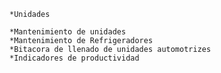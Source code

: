 
	*Unidades

	*Mantenimiento de unidades
	*Mantenimiento de Refrigeradores
	*Bitacora de llenado de unidades automotrizes
	*Indicadores de productividad
